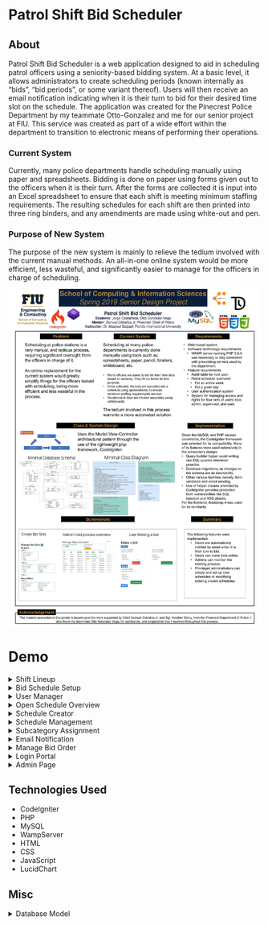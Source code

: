 # Patrol Shift Bid Scheduler

## About
Patrol Shift Bid Scheduler is a web application designed to aid in scheduling patrol officers using a seniority-based bidding system. At a basic level, it allows administrators to create scheduling periods (known internally as “bids”, “bid periods”, or some variant thereof). Users will then receive an email notification indicating when it is their turn to bid for their desired time slot on the schedule. The application was created for the Pinecrest Police Department by my teammate Otto-Gonzalez and me for our senior project at FIU. This service was created as part of a wide effort within the department to transition to electronic means of performing their operations.

### Current System
Currently, many police departments handle scheduling manually using paper and spreadsheets. Bidding is done on paper using forms given out to the officers when it is their turn. After the forms are collected it is input into an Excel spreadsheet to ensure that each shift is meeting minimum staffing requirements. The resulting schedules for each shift are then printed into three ring binders, and any amendments are made using white-out and pen.

### Purpose of New System
The purpose of the new system is mainly to relieve the tedium involved with the current manual methods. An all-in-one online system would be more efficient, less wasteful, and significantly easier to manage for the officers in charge of scheduling.


![alt text](/demo/Jorge-Costafreda-Poster.jpg)



# Demo

<details>
	<summary> Shift Lineup </summary>

![alt text](/demo/shift-lineup-1.jpg)
![alt text](/demo/shift-lineup-2.jpg)
</details>
<details>
	<summary> Bid Schedule Setup</summary>

![alt text](/demo/bid-schedule-setup.PNG)
</details>

<details>
	<summary> User Manager</summary>

![alt text](/demo/user-manager-1.PNG)
![alt text](/demo/user-manager-2.PNG)
![alt text](/demo/user-manager-3.PNG)
</details>

<details>
	<summary> Open Schedule Overview</summary>

![alt text](/demo/open-schedule-overview.PNG)
</details>

<details>
	<summary> Schedule Creator </summary>

![alt text](/demo/create-schedule.PNG)
</details>

<details>
	<summary> Schedule Management</summary>

![alt text](/demo/schedule-management.PNG)
</details>

<details>
	<summary> Subcategory Assignment</summary>

![alt text](/demo/subcategory-assignment-1.PNG)
![alt text](/demo/subcategory-assignment-2.PNG)
![alt text](/demo/subcategory-assignment-3.PNG)
</details>

<details>
	<summary> Email Notification </summary>

![alt text](/demo/email-notification.png)
</details>



<details>
	<summary> Manage Bid Order</summary>

![alt text](/demo/manage-bid-order.PNG)
</details>

<details>
	<summary> Login Portal</summary>

![alt text](/demo/login-portal.PNG)
</details>

<details>
	<summary> Admin Page </summary>

![alt text](/demo/admin-page.PNG)
</details>


## Technologies Used
* CodeIgniter
* PHP
* MySQL
* WampServer
* HTML
* CSS
* JavaScript
* LucidChart

## Misc
<details>
<summary>Database Model</summary>

![alt text](/demo/\[SFSC\]-Database-ER-Diagram-v0.5.svg)
</details>
